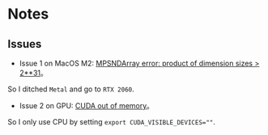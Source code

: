 # Notes

## Issues

* Issue 1 on MacOS M2: [MPSNDArray error: product of dimension sizes > 2**31](https://github.com/pytorch/pytorch/issues/84039)。

So I ditched `Metal` and go to `RTX 2060`.

* Issue 2 on GPU: [CUDA out of memory](https://github.com/OpenAccess-AI-Collective/axolotl/issues/998)。

So I only use CPU by setting `export CUDA_VISIBLE_DEVICES=""`.

